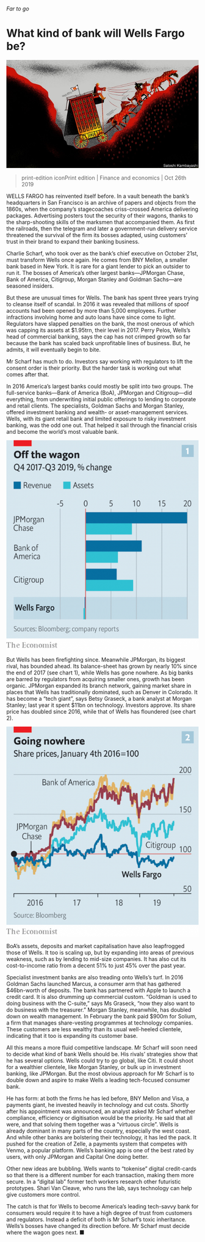 ###### Far to go

# What kind of bank will Wells Fargo be? 

![image](images/20191026_FND001.jpg) 

> print-edition iconPrint edition | Finance and economics | Oct 26th 2019 

WELLS FARGO has reinvented itself before. In a vault beneath the bank’s headquarters in San Francisco is an archive of papers and objects from the 1860s, when the company’s stagecoaches criss-crossed America delivering packages. Advertising posters tout the security of their wagons, thanks to the sharp-shooting skills of the marksmen that accompanied them. As first the railroads, then the telegram and later a government-run delivery service threatened the survival of the firm its bosses adapted, using customers’ trust in their brand to expand their banking business. 

Charlie Scharf, who took over as the bank’s chief executive on October 21st, must transform Wells once again. He comes from BNY Mellon, a smaller bank based in New York. It is rare for a giant lender to pick an outsider to run it. The bosses of America’s other largest banks—JPMorgan Chase, Bank of America, Citigroup, Morgan Stanley and Goldman Sachs—are seasoned insiders. 

But these are unusual times for Wells. The bank has spent three years trying to cleanse itself of scandal. In 2016 it was revealed that millions of spoof accounts had been opened by more than 5,000 employees. Further infractions involving home and auto loans have since come to light. Regulators have slapped penalties on the bank, the most onerous of which was capping its assets at $1.95trn, their level in 2017. Perry Pelos, Wells’s head of commercial banking, says the cap has not crimped growth so far because the bank has scaled back unprofitable lines of business. But, he admits, it will eventually begin to bite. 

Mr Scharf has much to do. Investors say working with regulators to lift the consent order is their priority. But the harder task is working out what comes after that. 

In 2016 America’s largest banks could mostly be split into two groups. The full-service banks—Bank of America (BoA), JPMorgan and Citigroup—did everything, from underwriting initial public offerings to lending to corporate and retail clients. The specialists, Goldman Sachs and Morgan Stanley, offered investment banking and wealth- or asset-management services. Wells, with its giant retail bank and limited exposure to risky investment banking, was the odd one out. That helped it sail through the financial crisis and become the world’s most valuable bank. 

![image](images/body_2) 

But Wells has been firefighting since. Meanwhile JPMorgan, its biggest rival, has bounded ahead. Its balance-sheet has grown by nearly 10% since the end of 2017 (see chart 1), while Wells has gone nowhere. As big banks are barred by regulators from acquiring smaller ones, growth has been organic. JPMorgan expanded its branch network, gaining market share in places that Wells has traditionally dominated, such as Denver in Colorado. It has become a “tech giant”, says Betsy Graseck, a bank analyst at Morgan Stanley; last year it spent $11bn on technology. Investors approve. Its share price has doubled since 2016, while that of Wells has floundered (see chart 2). 

![image](images/body_3) 

BoA’s assets, deposits and market capitalisation have also leapfrogged those of Wells. It too is scaling up, but by expanding into areas of previous weakness, such as by lending to mid-size companies. It has also cut its cost-to-income ratio from a decent 51% to just 45% over the past year. 

Specialist investment banks are also treading onto Wells’s turf. In 2016 Goldman Sachs launched Marcus, a consumer arm that has gathered $46bn-worth of deposits. The bank has partnered with Apple to launch a credit card. It is also drumming up commercial custom. “Goldman is used to doing business with the C-suite,” says Ms Graseck, “now they also want to do business with the treasurer.” Morgan Stanley, meanwhile, has doubled down on wealth management. In February the bank paid $900m for Solium, a firm that manages share-vesting programmes at technology companies. These customers are less wealthy than its usual well-heeled clientele, indicating that it too is expanding its customer base. 

All this means a more fluid competitive landscape. Mr Scharf will soon need to decide what kind of bank Wells should be. His rivals’ strategies show that he has several options. Wells could try to go global, like Citi. It could shoot for a wealthier clientele, like Morgan Stanley, or bulk up in investment banking, like JPMorgan. But the most obvious approach for Mr Scharf is to double down and aspire to make Wells a leading tech-focused consumer bank. 

He has form: at both the firms he has led before, BNY Mellon and Visa, a payments giant, he invested heavily in technology and cut costs. Shortly after his appointment was announced, an analyst asked Mr Scharf whether compliance, efficiency or digitisation would be the priority. He said that all were, and that solving them together was a “virtuous circle”. Wells is already dominant in many parts of the country, especially the west coast. And while other banks are bolstering their technology, it has led the pack. It pushed for the creation of Zelle, a payments system that competes with Venmo, a popular platform. Wells’s banking app is one of the best rated by users, with only JPMorgan and Capital One doing better. 

Other new ideas are bubbling. Wells wants to “tokenise” digital credit-cards so that there is a different number for each transaction, making them more secure. In a “digital lab” former tech workers research other futuristic prototypes. Shari Van Cleave, who runs the lab, says technology can help give customers more control. 

The catch is that for Wells to become America’s leading tech-savvy bank for consumers would require it to have a high degree of trust from customers and regulators. Instead a deficit of both is Mr Scharf’s toxic inheritance. Wells’s bosses have changed its direction before. Mr Scharf must decide where the wagon goes next. ■ 

